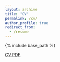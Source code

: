 ```yaml
---
layout: archive
title: "CV"
permalink: /cv/
author_profile: true
redirect_from:
  - /resume
---
```


{% include base_path %}

[CV PDF](qiyan98.github.io/files/CV_QiYan_academic_short.pdf)
